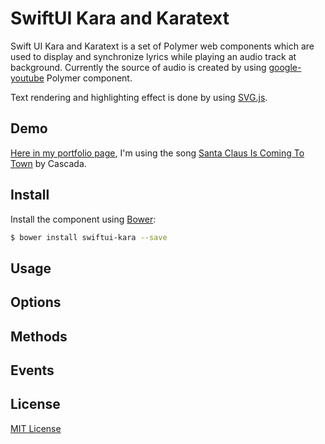 # SwiftUI Kara and Karatext

Swift UI Kara and Karatext is a set of Polymer web components which are used to display and synchronize lyrics while playing an audio track at background. Currently the source of audio is created by using [google-youtube](https://github.com/GoogleWebComponents/google-youtube) Polymer component.

Text rendering and highlighting effect is done by using [SVG.js](http://svgjs.com/).

## Demo

[Here in my portfolio page](http://my-user.github.io/my-repo), I'm using the song [Santa Claus Is Coming To Town](https://www.youtube.com/watch?v=m2-kJau6dVs) by Cascada.

## Install

Install the component using [Bower](http://bower.io/):

```sh
$ bower install swiftui-kara --save
```

## Usage


## Options


## Methods



## Events


## License

[MIT License](http://opensource.org/licenses/MIT)
